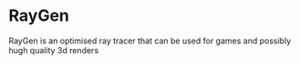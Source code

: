 # RayGen

RayGen is an optimised ray tracer that can be used for games and possibly hugh quality 3d renders